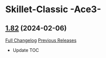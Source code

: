 # Skillet-Classic  -Ace3-

## [1.82](https://github.com/b-morgan/Skillet-Classic/tree/1.82) (2024-02-06)
[Full Changelog](https://github.com/b-morgan/Skillet-Classic/compare/1.81...1.82) [Previous Releases](https://github.com/b-morgan/Skillet-Classic/releases)

- Update TOC  
